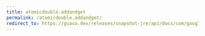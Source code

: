 ```yaml
---
title: atomicdouble.addandget
permalink: /atomicdouble.addandget/
redirect_to: https://guava.dev/releases/snapshot-jre/api/docs/com/google/common/util/concurrent/AtomicDouble.html#addAndGet-double-
---
```

